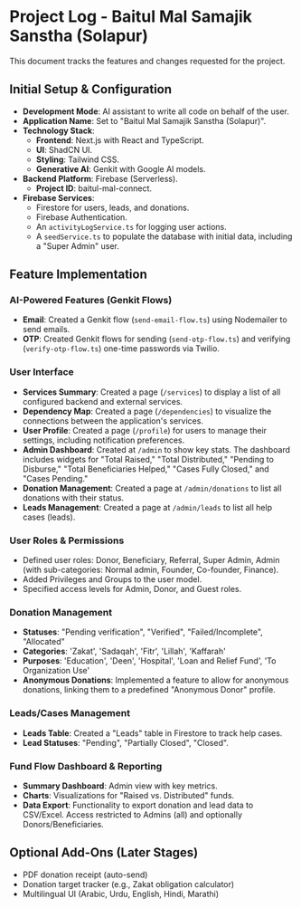 # Project Log - Baitul Mal Samajik Sanstha (Solapur)

This document tracks the features and changes requested for the project.

## Initial Setup & Configuration

- **Development Mode**: AI assistant to write all code on behalf of the user.
- **Application Name**: Set to "Baitul Mal Samajik Sanstha (Solapur)".
- **Technology Stack**: 
  - **Frontend**: Next.js with React and TypeScript.
  - **UI**: ShadCN UI.
  - **Styling**: Tailwind CSS.
  - **Generative AI**: Genkit with Google AI models.
- **Backend Platform**: Firebase (Serverless).
  - **Project ID**: baitul-mal-connect.
- **Firebase Services**:
  - Firestore for users, leads, and donations.
  - Firebase Authentication.
  - An `activityLogService.ts` for logging user actions.
  - A `seedService.ts` to populate the database with initial data, including a "Super Admin" user.

## Feature Implementation

### AI-Powered Features (Genkit Flows)

- **Email**: Created a Genkit flow (`send-email-flow.ts`) using Nodemailer to send emails.
- **OTP**: Created Genkit flows for sending (`send-otp-flow.ts`) and verifying (`verify-otp-flow.ts`) one-time passwords via Twilio.

### User Interface

- **Services Summary**: Created a page (`/services`) to display a list of all configured backend and external services.
- **Dependency Map**: Created a page (`/dependencies`) to visualize the connections between the application's services.
- **User Profile**: Created a page (`/profile`) for users to manage their settings, including notification preferences.
- **Admin Dashboard**: Created at `/admin` to show key stats. The dashboard includes widgets for "Total Raised," "Total Distributed," "Pending to Disburse," "Total Beneficiaries Helped," "Cases Fully Closed," and "Cases Pending."
- **Donation Management**: Created a page at `/admin/donations` to list all donations with their status.
- **Leads Management**: Created a page at `/admin/leads` to list all help cases (leads).

### User Roles & Permissions

- Defined user roles: Donor, Beneficiary, Referral, Super Admin, Admin (with sub-categories: Normal admin, Founder, Co-founder, Finance).
- Added Privileges and Groups to the user model.
- Specified access levels for Admin, Donor, and Guest roles.

### Donation Management

- **Statuses**: "Pending verification", "Verified", "Failed/Incomplete", "Allocated"
- **Categories**: 'Zakat', 'Sadaqah', 'Fitr', 'Lillah', 'Kaffarah'
- **Purposes**: 'Education', 'Deen', 'Hospital', 'Loan and Relief Fund', 'To Organization Use'
- **Anonymous Donations**: Implemented a feature to allow for anonymous donations, linking them to a predefined "Anonymous Donor" profile.

### Leads/Cases Management
- **Leads Table**: Created a "Leads" table in Firestore to track help cases.
- **Lead Statuses**: "Pending", "Partially Closed", "Closed".

### Fund Flow Dashboard & Reporting
- **Summary Dashboard**: Admin view with key metrics.
- **Charts**: Visualizations for "Raised vs. Distributed" funds.
- **Data Export**: Functionality to export donation and lead data to CSV/Excel. Access restricted to Admins (all) and optionally Donors/Beneficiaries.

## Optional Add-Ons (Later Stages)

- PDF donation receipt (auto-send)
- Donation target tracker (e.g., Zakat obligation calculator)
- Multilingual UI (Arabic, Urdu, English, Hindi, Marathi)
